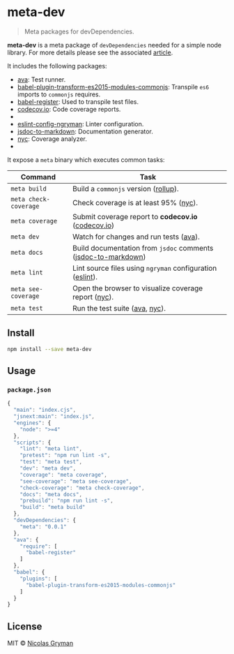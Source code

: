 # meta-dev

> Meta packages for devDependencies.


**meta-dev** is a meta package of `devDependencies` needed for a simple node library. For more details please see the associated [article].

It includes the following packages:

 - [ava]: Test runner.
 - [babel-plugin-transform-es2015-modules-commonjs]: Transpile `es6` imports to
 `commonjs` requires.
 - [babel-register]: Used to transpile test files.
 - [codecov.io]: Code coverage reports.
 - [eslint]: Linter.
 - [eslint-config-ngryman]: Linter configuration.
 - [jsdoc-to-markdown]: Documentation generator.
 - [nyc]: Coverage analyzer.
 - [rollup]: Bundler.

It expose a `meta` binary which executes common tasks:

Command               | Task
--------------------- | ----
`meta build`          | Build a `commonjs` version ([rollup]).
`meta check-coverage` | Check coverage is at least 95% ([nyc]).
`meta coverage`       | Submit coverage report to **codecov.io** ([codecov.io])
`meta dev`            | Watch for changes and run tests ([ava]).
`meta docs`           | Build documentation from `jsdoc` comments ([jsdoc-to-markdown])
`meta lint`           | Lint source files using `ngryman` configuration ([eslint]).
`meta see-coverage`   | Open the browser to visualize coverage report ([nyc]).
`meta test`           | Run the test suite ([ava], [nyc]).


## Install

```bash
npm install --save meta-dev
```


## Usage

### `package.json`

```javascript
{
  "main": "index.cjs",
  "jsnext:main": "index.js",
  "engines": {
    "node": ">=4"
  },
  "scripts": {
    "lint": "meta lint",
    "pretest": "npm run lint -s",
    "test": "meta test",
    "dev": "meta dev",
    "coverage": "meta coverage",
    "see-coverage": "meta see-coverage",
    "check-coverage": "meta check-coverage",
    "docs": "meta docs",
    "prebuild": "npm run lint -s",
    "build": "meta build"
  },
  "devDependencies": {
    "meta": "0.0.1"
  },
  "ava": {
    "require": [
      "babel-register"
    ]
  },
  "babel": {
    "plugins": [
      "babel-plugin-transform-es2015-modules-commonjs"
    ]
  }
}
```


## License

MIT © [Nicolas Gryman](http://ngryman.sh)


[article]: https://medium.com/@ngryman/bundle-your-devdependencies-and-chill-421949bfd9a5
[ava]: https://github.com/avajs/ava
[babel-plugin-transform-es2015-modules-commonjs]: https://github.com/babel/babel/tree/master/packages/babel-plugin-transform-es2015-modules-commonjs
[babel-register]: https://github.com/babel/babel/tree/master/packages/babel-register
[codecov.io]: https://github.com/cainus/codecov.io
[eslint]: https://github.com/eslint/eslint
[eslint-config-ngryman]: https://github.com/ngryman/eslint-config-ngryman
[jsdoc-to-markdown]: https://github.com/jsdoc2md/jsdoc-to-markdown
[nyc]: https://github.com/istanbuljs/nyc
[rollup]: https://github.com/rollup/rollup
